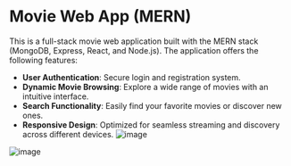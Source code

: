 # Movie Web App (MERN)

This is a full-stack movie web application built with the MERN stack (MongoDB, Express, React, and Node.js). The application offers the following features:

- **User Authentication**: Secure login and registration system.
- **Dynamic Movie Browsing**: Explore a wide range of movies with an intuitive interface.
- **Search Functionality**: Easily find your favorite movies or discover new ones.
- **Responsive Design**: Optimized for seamless streaming and discovery across different devices.
![image](https://github.com/user-attachments/assets/aff0ab4b-a9e1-42f2-8e61-544c66ba04af)

![image](https://github.com/user-attachments/assets/314dadc2-4176-417f-84e2-dac4cbc8595c)



